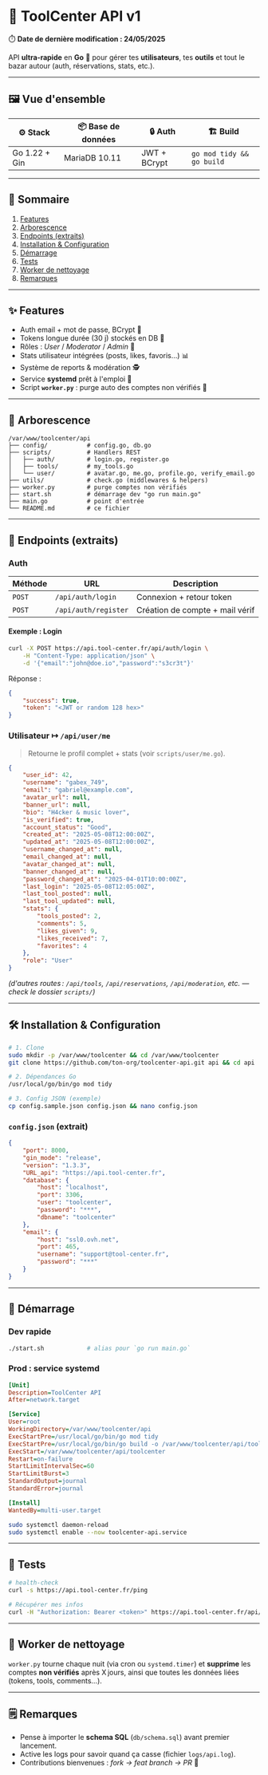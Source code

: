 # 🚀 **ToolCenter API v1**  
⏱️ **Date de dernière modification : 24/05/2025**

API **ultra‑rapide** en **Go** 🐹 pour gérer tes **utilisateurs**, tes **outils** et tout le bazar autour (auth, réservations, stats, etc.).

---

## 🖼️ Vue d'ensemble

| ⚙️ Stack      | 📦 Base de données | 🔒 Auth      | 🏗️ Build                 |
| ------------- | ------------------ | ------------ | ------------------------- |
| Go 1.22 + Gin | MariaDB 10.11      | JWT + BCrypt | `go mod tidy && go build` |

---

## 📑 Sommaire

1. [Features](#features)
2. [Arborescence](#arborescence)
3. [Endpoints (extraits)](#endpoints)
4. [Installation & Configuration](#installation--configuration)
5. [Démarrage](#démarrage)
6. [Tests](#tests)
7. [Worker de nettoyage](#worker-de-nettoyage)
8. [Remarques](#remarques)

---

## ✨ Features <a name="features"></a>

* Auth email + mot de passe, BCrypt 🔐
* Tokens longue durée (30 j) stockés en DB 📜
* Rôles : *User* / *Moderator* / *Admin* 🥷
* Stats utilisateur intégrées (posts, likes, favoris…) 📊
* Système de reports & modération 🕵️
* Service **systemd** prêt à l'emploi 🚀
* Script **`worker.py`** : purge auto des comptes non vérifiés 🧹

---

## 🌳 Arborescence <a name="arborescence"></a>

```text
/var/www/toolcenter/api
├── config/           # config.go, db.go
├── scripts/          # Handlers REST
│   ├── auth/         # login.go, register.go
│   ├── tools/        # my_tools.go
│   └── user/         # avatar.go, me.go, profile.go, verify_email.go
├── utils/            # check.go (middlewares & helpers)
├── worker.py         # purge comptes non vérifiés
├── start.sh          # démarrage dev "go run main.go"
├── main.go           # point d'entrée
└── README.md         # ce fichier
```

---

## 🔌 Endpoints (extraits) <a name="endpoints"></a>

### Auth

| Méthode | URL                  | Description                     |
| ------- | -------------------- | ------------------------------- |
| `POST`  | `/api/auth/login`    | Connexion + retour token        |
| `POST`  | `/api/auth/register` | Création de compte + mail vérif |

#### Exemple : Login

```bash
curl -X POST https://api.tool-center.fr/api/auth/login \
    -H "Content-Type: application/json" \
    -d '{"email":"john@doe.io","password":"s3cr3t"}'
```

Réponse :

```json
{
    "success": true,
    "token": "<JWT or random 128 hex>"
}
```

### Utilisateur ↦ `/api/user/me`

> Retourne le profil complet + stats (voir `scripts/user/me.go`).

```json
{
    "user_id": 42,
    "username": "gabex_749",
    "email": "gabriel@example.com",
    "avatar_url": null,
    "banner_url": null,
    "bio": "H4cker & music lover",
    "is_verified": true,
    "account_status": "Good",
    "created_at": "2025-05-08T12:00:00Z",
    "updated_at": "2025-05-08T12:00:00Z",
    "username_changed_at": null,
    "email_changed_at": null,
    "avatar_changed_at": null,
    "banner_changed_at": null,
    "password_changed_at": "2025-04-01T10:00:00Z",
    "last_login": "2025-05-08T12:05:00Z",
    "last_tool_posted": null,
    "last_tool_updated": null,
    "stats": {
        "tools_posted": 2,
        "comments": 5,
        "likes_given": 9,
        "likes_received": 7,
        "favorites": 4
    },
    "role": "User"
}
```

*(d'autres routes : `/api/tools`, `/api/reservations`, `/api/moderation`, etc. — check le dossier `scripts/`)*

---

## 🛠️ Installation & Configuration <a name="installation--configuration"></a>

```bash
# 1. Clone
sudo mkdir -p /var/www/toolcenter && cd /var/www/toolcenter
git clone https://github.com/ton-org/toolcenter-api.git api && cd api

# 2. Dépendances Go
/usr/local/go/bin/go mod tidy

# 3. Config JSON (exemple)
cp config.sample.json config.json && nano config.json
```

### `config.json` (extrait)

```json
{
    "port": 8000,
    "gin_mode": "release",
    "version": "1.3.3",
    "URL_api": "https://api.tool-center.fr",
    "database": {
        "host": "localhost",
        "port": 3306,
        "user": "toolcenter",
        "password": "***",
        "dbname": "toolcenter"
    },
    "email": {
        "host": "ssl0.ovh.net",
        "port": 465,
        "username": "support@tool-center.fr",
        "password": "***"
    }
}
```

---

## 🚀 Démarrage <a name="démarrage"></a>

### Dev rapide

```bash
./start.sh            # alias pour `go run main.go`
```

### Prod : service **systemd**

```ini
[Unit]
Description=ToolCenter API
After=network.target

[Service]
User=root
WorkingDirectory=/var/www/toolcenter/api
ExecStartPre=/usr/local/go/bin/go mod tidy
ExecStartPre=/usr/local/go/bin/go build -o /var/www/toolcenter/api/toolcenter /var/www/toolcenter/api/main.go
ExecStart=/var/www/toolcenter/api/toolcenter
Restart=on-failure
StartLimitIntervalSec=60
StartLimitBurst=3
StandardOutput=journal
StandardError=journal

[Install]
WantedBy=multi-user.target
```

```bash
sudo systemctl daemon-reload
sudo systemctl enable --now toolcenter-api.service
```

---

## 🔬 Tests <a name="tests"></a>

```bash
# health‑check
curl -s https://api.tool-center.fr/ping

# Récupérer mes infos
curl -H "Authorization: Bearer <token>" https://api.tool-center.fr/api/user/me | jq
```

---

## 🧹 Worker de nettoyage <a name="worker-de-nettoyage"></a>

`worker.py` tourne chaque nuit (via cron ou `systemd.timer`) et **supprime** les comptes **non vérifiés** après X jours, ainsi que toutes les données liées (tokens, tools, comments…).

---

## 🗒️ Remarques <a name="remarques"></a>

* Pense à importer le **schema SQL** (`db/schema.sql`) avant premier lancement.
* Active les logs pour savoir quand ça casse (fichier `logs/api.log`).
* Contributions bienvenues : *fork → feat branch → PR* 🚀
